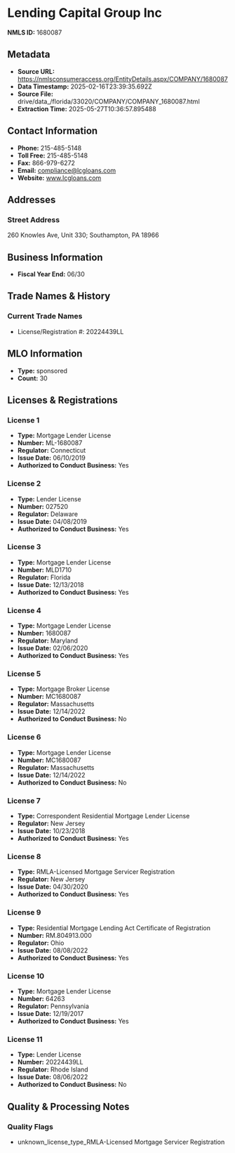 # Lending Capital Group Inc

**NMLS ID:** 1680087

## Metadata
- **Source URL:** https://nmlsconsumeraccess.org/EntityDetails.aspx/COMPANY/1680087
- **Data Timestamp:** 2025-02-16T23:39:35.692Z
- **Source File:** drive/data_/florida/33020/COMPANY/COMPANY_1680087.html
- **Extraction Time:** 2025-05-27T10:36:57.895488

## Contact Information
- **Phone:** 215-485-5148
- **Toll Free:** 215-485-5148
- **Fax:** 866-979-6272
- **Email:** compliance@lcgloans.com
- **Website:** www.lcgloans.com

## Addresses
### Street Address
260 Knowles Ave, Unit 330; Southampton, PA 18966

## Business Information
- **Fiscal Year End:** 06/30

## Trade Names & History
### Current Trade Names
- License/Registration #: 20224439LL

## MLO Information
- **Type:** sponsored
- **Count:** 30

## Licenses & Registrations

### License 1
- **Type:** Mortgage Lender License
- **Number:** ML-1680087
- **Regulator:** Connecticut
- **Issue Date:** 06/10/2019
- **Authorized to Conduct Business:** Yes

### License 2
- **Type:** Lender License
- **Number:** 027520
- **Regulator:** Delaware
- **Issue Date:** 04/08/2019
- **Authorized to Conduct Business:** Yes

### License 3
- **Type:** Mortgage Lender License
- **Number:** MLD1710
- **Regulator:** Florida
- **Issue Date:** 12/13/2018
- **Authorized to Conduct Business:** Yes

### License 4
- **Type:** Mortgage Lender License
- **Number:** 1680087
- **Regulator:** Maryland
- **Issue Date:** 02/06/2020
- **Authorized to Conduct Business:** Yes

### License 5
- **Type:** Mortgage Broker License
- **Number:** MC1680087
- **Regulator:** Massachusetts
- **Issue Date:** 12/14/2022
- **Authorized to Conduct Business:** No

### License 6
- **Type:** Mortgage Lender License
- **Number:** MC1680087
- **Regulator:** Massachusetts
- **Issue Date:** 12/14/2022
- **Authorized to Conduct Business:** No

### License 7
- **Type:** Correspondent Residential Mortgage Lender License
- **Regulator:** New Jersey
- **Issue Date:** 10/23/2018
- **Authorized to Conduct Business:** Yes

### License 8
- **Type:** RMLA-Licensed Mortgage Servicer Registration
- **Regulator:** New Jersey
- **Issue Date:** 04/30/2020
- **Authorized to Conduct Business:** Yes

### License 9
- **Type:** Residential Mortgage Lending Act Certificate of Registration
- **Number:** RM.804913.000
- **Regulator:** Ohio
- **Issue Date:** 08/08/2022
- **Authorized to Conduct Business:** Yes

### License 10
- **Type:** Mortgage Lender License
- **Number:** 64263
- **Regulator:** Pennsylvania
- **Issue Date:** 12/19/2017
- **Authorized to Conduct Business:** Yes

### License 11
- **Type:** Lender License
- **Number:** 20224439LL
- **Regulator:** Rhode Island
- **Issue Date:** 08/06/2022
- **Authorized to Conduct Business:** No

## Quality & Processing Notes
### Quality Flags
- unknown_license_type_RMLA-Licensed Mortgage Servicer Registration
